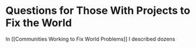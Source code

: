 # Questions for Those With Projects to Fix the World

In [[Communities Working to Fix World Problems]] I described dozens 